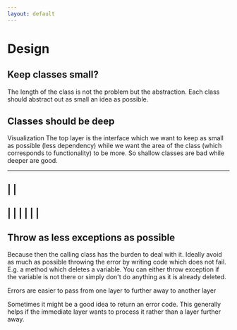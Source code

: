```yaml
---
layout: default
---
```

# Design

## Keep classes small?

The length of the class is not the problem but the abstraction. Each class should abstract out as small an idea as possible.

## Classes should be deep

Visualization
The top layer is the interface which we want to keep as small as possible (less dependency) while we want the area of the class (which corresponds to functionality) to be more. So shallow classes are bad while deeper are good.

-----------------
|               |
-----------------
|               |
|               |
|               |
-----------------

## Throw as less exceptions as possible

Because then the calling class has the burden to deal with it. Ideally avoid as much as possible throwing the error by writing code which does not fail. E.g. a method which deletes a variable. You can either throw exception if the variable is not there or simply don't do anything as it is already deleted.

Errors are easier to pass from one layer to further away to another layer

Sometimes it might be a good idea to return an error code. This generally helps if the immediate layer wants to process it rather than a layer further away.
